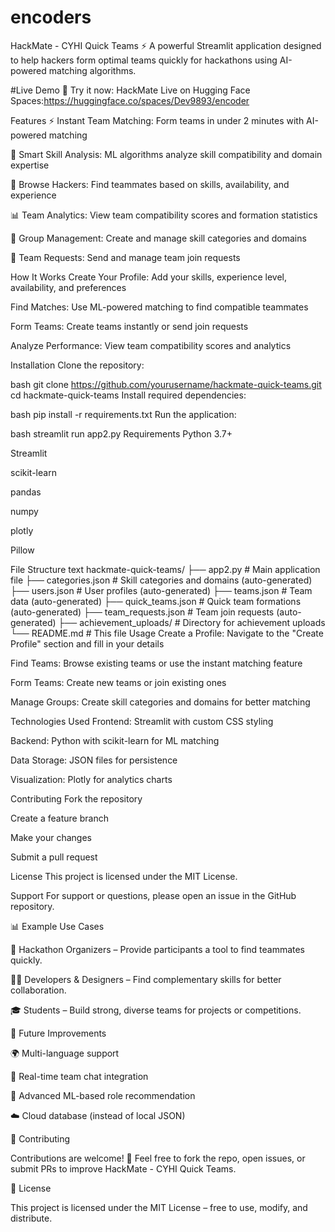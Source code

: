 # encoders
HackMate - CYHI Quick Teams ⚡
A powerful Streamlit application designed to help hackers form optimal teams quickly for hackathons using AI-powered matching algorithms.

#Live Demo
🚀 Try it now: HackMate Live on Hugging Face Spaces:https://huggingface.co/spaces/Dev9893/encoder

Features
⚡ Instant Team Matching: Form teams in under 2 minutes with AI-powered matching

🎯 Smart Skill Analysis: ML algorithms analyze skill compatibility and domain expertise

👥 Browse Hackers: Find teammates based on skills, availability, and experience

📊 Team Analytics: View team compatibility scores and formation statistics

🏢 Group Management: Create and manage skill categories and domains

📨 Team Requests: Send and manage team join requests

How It Works
Create Your Profile: Add your skills, experience level, availability, and preferences

Find Matches: Use ML-powered matching to find compatible teammates

Form Teams: Create teams instantly or send join requests

Analyze Performance: View team compatibility scores and analytics

Installation
Clone the repository:

bash
git clone https://github.com/yourusername/hackmate-quick-teams.git
cd hackmate-quick-teams
Install required dependencies:

bash
pip install -r requirements.txt
Run the application:

bash
streamlit run app2.py
Requirements
Python 3.7+

Streamlit

scikit-learn

pandas

numpy

plotly

Pillow

File Structure
text
hackmate-quick-teams/
├── app2.py              # Main application file
├── categories.json      # Skill categories and domains (auto-generated)
├── users.json          # User profiles (auto-generated)
├── teams.json          # Team data (auto-generated)
├── quick_teams.json    # Quick team formations (auto-generated)
├── team_requests.json  # Team join requests (auto-generated)
├── achievement_uploads/ # Directory for achievement uploads
└── README.md           # This file
Usage
Create a Profile: Navigate to the "Create Profile" section and fill in your details

Find Teams: Browse existing teams or use the instant matching feature

Form Teams: Create new teams or join existing ones

Manage Groups: Create skill categories and domains for better matching

Technologies Used
Frontend: Streamlit with custom CSS styling

Backend: Python with scikit-learn for ML matching

Data Storage: JSON files for persistence

Visualization: Plotly for analytics charts

Contributing
Fork the repository

Create a feature branch

Make your changes

Submit a pull request

License
This project is licensed under the MIT License.

Support
For support or questions, please open an issue in the GitHub repository.

📊 Example Use Cases

🏢 Hackathon Organizers – Provide participants a tool to find teammates quickly.

👨‍💻 Developers & Designers – Find complementary skills for better collaboration.

🎓 Students – Build strong, diverse teams for projects or competitions.

🔮 Future Improvements

🌍 Multi-language support

📨 Real-time team chat integration

🧠 Advanced ML-based role recommendation

☁️ Cloud database (instead of local JSON)

🤝 Contributing

Contributions are welcome! 🎉
Feel free to fork the repo, open issues, or submit PRs to improve HackMate - CYHI Quick Teams.

📜 License

This project is licensed under the MIT License – free to use, modify, and distribute.
